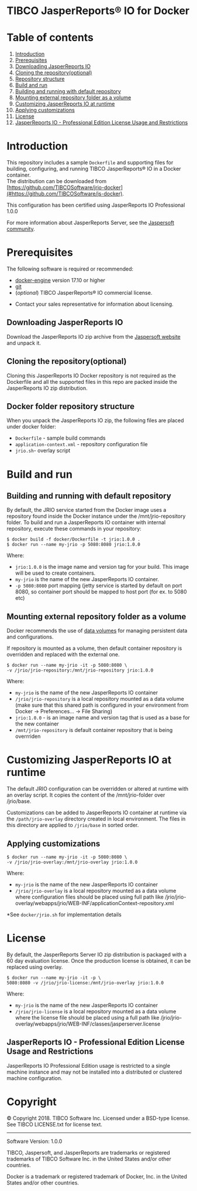 # TIBCO  JasperReports&reg; IO for Docker

# Table of contents

1. [Introduction](#introduction)
1. [Prerequisites](#prerequisites)
  1. [Downloading JasperReports IO](##downloading-jasperreports-io)
  1. [Cloning the repository(optional)](#cloning-the-repository(optional))
  1. [Repository structure](#repository-structure)
1. [Build and run](#build-and-run)
1. [Building and running with default repository](#building-and-running-with-default-repository)
1. [Mounting external repository folder as a volume](#mounting-external-repository-as-a-volume)
1. [Customizing JasperReports IO at runtime](#customizing-jasperreports-io-at-runtime)
  1. [Applying customizations](#applying-customizations)
  1. [License](#license)
  1. [JasperReports IO - Professional Edition License Usage and Restrictions](#jrio-license-usage-and-restrictions)


# Introduction

This repository includes a sample `Dockerfile` and 
supporting files for
building, configuring, and running
TIBCO JasperReports&reg; IO
in a Docker container.  
The distribution can be downloaded from 
[https://github.com/TIBCOSoftware/jrio-docker](#https://github.com/TIBCOSoftware/js-docker).

This configuration has been certified using JasperReports IO Professional 1.0.0

For more information about JasperReports Server, see the
[Jaspersoft community](http://community.jaspersoft.com/).

# Prerequisites

The following software is required or recommended:

- [docker-engine](https://docs.docker.com/engine/installation) version 17.10 or
higher
- [git](https://git-scm.com/downloads)
- (*optional*) TIBCO  JasperReports&reg; IO commercial license.
* Contact your sales
representative for information about licensing. 

## Downloading JasperReports IO

Download the JasperReports IO zip archive from the [Jaspersoft website](https://jaspersoft.com/download)
and unpack it.

## Cloning the repository(optional)

Cloning this JasperReports IO Docker repository is not required as the Dockerfile and all the supported files in this repo are packed inside the JasperReports IO zip distribution. 

## Docker folder repository structure

When you unpack the JasperReports IO zip, the following files are placed under docker folder:

- `Dockerfile` - sample build commands
- `application-context.xml` - repository configuration file
- `jrio.sh`- overlay script

# Build and run

## Building and running with default repository

By default, the JRIO service started from the Docker image uses a repository found inside the Docker instance under the /mnt/jrio-repository folder.
To build and run a JasperReports IO container with internal repository, execute these commands in your repository:

```console
$ docker build -f docker/Dockerfile -t jrio:1.0.0 .
$ docker run --name my-jrio -p 5080:8080 jrio:1.0.0
```

Where:

- `jrio:1.0.0` is the image name and version tag
for your build. This image will be used to create containers.
- `my-jrio` is the name of the new JasperReports IO container.
- `-p 5080:8080` port mapping (jetty service is started by default on port 8080, so container port should be mapped to host port (for ex. to 5080 etc)

## Mounting external repository folder as a volume

Docker recommends the use of [data volumes](
https://docs.docker.com/engine/tutorials/dockervolumes/) for managing
persistent data and configurations. 

If repository is mounted as a volume, then default container repository is overridden and replaced with the external one.

```console
$ docker run --name my-jrio -it -p 5080:8080 \
-v /jrio/jrio-repository:/mnt/jrio-repository jrio:1.0.0
```
Where:

- `my-jrio` is the name of the new JasperReports IO container
- `/jrio/jrio-repository` is a local repository mounted as a data volume (make sure that this shared path is configured in your environment from Docker -> Preferences... -> File Sharing)
- `jrio:1.0.0` - is an image name and version tag that is used
as a base for the new container
- `/mnt/jrio-repository` is default container repository that is being overrriden


# Customizing JasperReports IO at runtime

The default JRIO configuration can be overridden or altered at runtime with an overlay script. It copies the content of the /mnt/jrio-folder over /jrio/base. 

Customizations can be added to JasperReports IO container at runtime
via the `/path/jrio-overlay` directory created in local environment. The files in this directory are applied to
`/jrio/base` in sorted order.

## Applying customizations

```console
$ docker run --name my-jrio -it -p 5080:8080 \
-v /jrio/jrio-overlay:/mnt/jrio-overlay jrio:1.0.0
```
Where:

- `my-jrio` is the name of the new JasperReports IO container
- `/jrio/jrio-overlay` is a local repository mounted as a data volume where configuration files should be placed using full path like 
/jrio/jrio-overlay/webapps/jrio/WEB-INF/applicationContext-repository.xml

*See `docker/jrio.sh` for implementation details

# License

By default, the JasperReports Server IO zip distribution is packaged with a 60 day evaluation license. Once the production license is obtained, it can be replaced using overlay. 

```console
$ docker run --name my-jrio -it -p \
5080:8080 -v /jrio/jrio-license:/mnt/jrio-overlay jrio:1.0.0
```
Where:

- `my-jrio` is the name of the new JasperReports IO container
- `/jrio/jrio-license` is a local repository mounted as a data volume where the license file should be placed using a full path like 
/jrio/jrio-overlay/webapps/jrio/WEB-INF/classes/jasperserver.license

## JasperReports IO - Professional Edition License Usage and Restrictions

JasperReports IO Professional Edition usage is restricted to a single machine instance and may not be installed into a distributed or clustered machine configuration. 


# Copyright
&copy; Copyright 2018. TIBCO Software Inc.
Licensed under a BSD-type license. See TIBCO LICENSE.txt for license text.  
___

Software Version: 1.0.0&nbsp;

TIBCO, Jaspersoft, and JasperReports are trademarks or
registered trademarks of TIBCO Software Inc.
in the United States and/or other countries.

Docker is a trademark or registered trademark of Docker, Inc.
in the United States and/or other countries.
